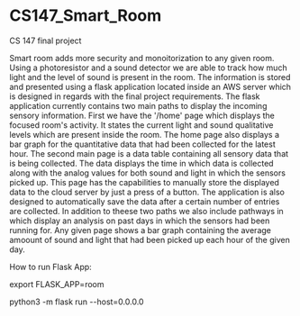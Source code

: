 # CS147_Smart_Room
CS 147 final project


Smart room adds more security and monoitorization to any given room. Using a photoresistor and a sound detector we are able to track how much light and the level of sound is present in the room. The information is stored and presented using a flask application located inside an AWS server which is designed in regards with the final project requirements. The flask application currently contains two main paths to display the incoming sensory information. First we have the '/home' page which displays the focused room's activity. It states the current light and sound qualitative levels which are present inside the room. The home page also displays a bar graph for the quantitative data that had been collected for the latest hour. The second main page is a data table containing all sensory data that is being collected. The data displays the time in which data is collected along with the analog values for both sound and light in which the sensors picked up. This page has the capabilities to manually store the displayed data to the cloud server by just a press of a button. The application is also designed to automatically save the data after a certain number of entries are collected. In addition to theese two paths we also include pathways in which display an analysis on past days in which the sensors had been running for. Any given page shows a bar graph containing the average amoount of sound and light that had been picked up each hour of the given day. 


How to run Flask App:

export FLASK_APP=room

python3 -m flask run --host=0.0.0.0
